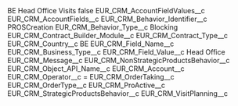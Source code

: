 <?xml version="1.0" encoding="UTF-8"?>
<CustomMetadata xmlns="http://soap.sforce.com/2006/04/metadata" xmlns:xsi="http://www.w3.org/2001/XMLSchema-instance" xmlns:xsd="http://www.w3.org/2001/XMLSchema">
    <label>BE Head Office Visits</label>
    <protected>false</protected>
    <values>
        <field>EUR_CRM_AccountFieldValues__c</field>
        <value xsi:nil="true"/>
    </values>
    <values>
        <field>EUR_CRM_AccountFields__c</field>
        <value xsi:nil="true"/>
    </values>
    <values>
        <field>EUR_CRM_Behavior_Identifier__c</field>
        <value xsi:type="xsd:string">PROSCreation</value>
    </values>
    <values>
        <field>EUR_CRM_Behavior_Type__c</field>
        <value xsi:type="xsd:string">Blocking</value>
    </values>
    <values>
        <field>EUR_CRM_Contract_Builder_Module__c</field>
        <value xsi:nil="true"/>
    </values>
    <values>
        <field>EUR_CRM_Contract_Type__c</field>
        <value xsi:nil="true"/>
    </values>
    <values>
        <field>EUR_CRM_Country__c</field>
        <value xsi:type="xsd:string">BE</value>
    </values>
    <values>
        <field>EUR_CRM_Field_Name__c</field>
        <value xsi:type="xsd:string">EUR_CRM_Business_Type__c</value>
    </values>
    <values>
        <field>EUR_CRM_Field_Value__c</field>
        <value xsi:type="xsd:string">Head Office</value>
    </values>
    <values>
        <field>EUR_CRM_Message__c</field>
        <value xsi:nil="true"/>
    </values>
    <values>
        <field>EUR_CRM_NonStrategicProductsBehavior__c</field>
        <value xsi:nil="true"/>
    </values>
    <values>
        <field>EUR_CRM_Object_API_Name__c</field>
        <value xsi:type="xsd:string">EUR_CRM_Account__c</value>
    </values>
    <values>
        <field>EUR_CRM_Operator__c</field>
        <value xsi:type="xsd:string">=</value>
    </values>
    <values>
        <field>EUR_CRM_OrderTaking__c</field>
        <value xsi:nil="true"/>
    </values>
    <values>
        <field>EUR_CRM_OrderType__c</field>
        <value xsi:nil="true"/>
    </values>
    <values>
        <field>EUR_CRM_ProActive__c</field>
        <value xsi:nil="true"/>
    </values>
    <values>
        <field>EUR_CRM_StrategicProductsBehavior__c</field>
        <value xsi:nil="true"/>
    </values>
    <values>
        <field>EUR_CRM_VisitPlanning__c</field>
        <value xsi:nil="true"/>
    </values>
</CustomMetadata>
